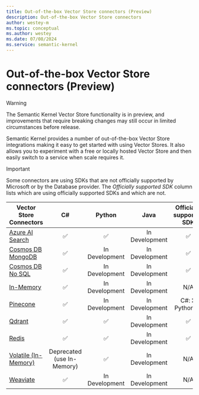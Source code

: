 ```yaml
---
title: Out-of-the-box Vector Store connectors (Preview)
description: Out-of-the-box Vector Store connectors
author: westey-m
ms.topic: conceptual
ms.author: westey
ms.date: 07/08/2024
ms.service: semantic-kernel
---
```

# Out-of-the-box Vector Store connectors (Preview)

> [!WARNING]
> The Semantic Kernel Vector Store functionality is in preview, and improvements that require breaking changes may still occur in limited circumstances before release.

Semantic Kernel provides a number of out-of-the-box Vector Store integrations making it easy to get started with using Vector Stores. It also allows you to experiment with a free or locally hosted Vector Store and then easily switch to a service when scale requires it.

> [!IMPORTANT]
> Some connectors are using SDKs that are not officially supported by Microsoft or by the Database provider. The *Officially supported SDK* column lists which are using officially supported SDKs and which are not.

| Vector Store Connectors                                    |  C#            | Python          | Java           | Officially supported SDK           |
|------------------------------------------------------------|:--------------:|:---------------:|:--------------:|:----------------------------------:|
| [Azure AI Search](./azure-ai-search-connector.md)          | ✅             | ✅             | In Development | ✅                                |
| [Cosmos DB MongoDB](./azure-cosmosdb-mongodb-connector.md) | ✅             | In Development  | In Development | ✅                                |
| [Cosmos DB No SQL](./azure-cosmosdb-nosql-connector.md)    | ✅             | In Development  | In Development | ✅                                |
| [In-Memory](./inmemory-connector.md)                       | ✅             | In Development  | In Development | N/A                               |
| [Pinecone](./pinecone-connector.md)                        | ✅             | In Development  | In Development | C#: ❌ Python: ✅                |
| [Qdrant](./qdrant-connector.md)                            | ✅             | ✅             | In Development | ✅                                |
| [Redis](./redis-connector.md)                              | ✅             | ✅             | In Development | ✅                                |
| [Volatile (In-Memory)](./volatile-connector.md)            | Deprecated (use In-Memory) | ✅             | In Development | N/A                                |
| [Weaviate](./weaviate-connector.md)                        | ✅             | In Development  | In Development | N/A                               |
